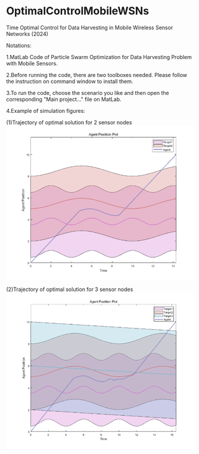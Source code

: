 # OptimalControlMobileWSNs
Time Optimal Control for Data Harvesting in Mobile Wireless Sensor Networks (2024)


Notations:

1.MatLab Code of Particle Swarm Optimization for Data Harvesting Problem with Mobile Sensors.

2.Before running the code, there are two toolboxes needed. Please follow the instruction on command window to install them.

3.To run the code, choose the scenario you like and then open the corresponding "Main project..." file on MatLab.

4.Example of simulation figures:

(1)Trajectory of optimal solution for 2 sensor nodes
![screenshot](figures/2_sensors_plot1.png)

(2)Trajectory of optimal solution for 3 sensor nodes
![screenshot](figures/3_sensors_plot1.png)


